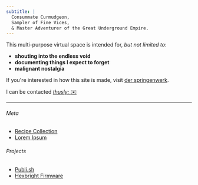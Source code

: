 ```yaml
---
subtitle: |
  Consummate Curmudgeon,
  Sampler of Fine Vices,
  & Master Adventurer of the Great Underground Empire.
---
```


This multi-purpose virtual space is intended for, *but not limited to*:

- **shouting into the endless void**
- **documenting things I expect to forget**
- **malignant nostalgia**

If you're interested in how this site is made, visit [der springenwerk](/meta/der-springenwerk.html).

I can be contacted [*thusly:* :envelope:](mailto:jeremy@01001010.net?subject=Hi!)

---

###### Meta
- [Recipe Collection](/meta/recipes.html)
- [Lorem Ipsum](/meta/lorem-ipsum.html)

###### Projects
- [Publi.sh](https://www.github.com/subcurmudgeon/publi.sh)
- [Hexbright Firmware](https://www.github.com/subcurmudgeon/hexbright-firmware)